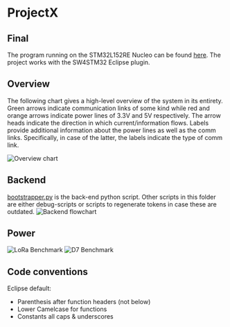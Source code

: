 # ProjectX

## Final
The program running on the STM32L152RE Nucleo can be found [here](Final). The project works with the SW4STM32 Eclipse plugin.

## Overview
The following chart gives a high-level overview of the system in its entirety. Green arrows indicate communication links of some kind while red and orange arrows indicate power lines of 3.3V and 5V respectively. The arrow heads indicate the direction in which current/information flows. Labels provide additional information about the power lines as well as the comm links. Specifically, in case of the latter, the labels indicate the type of comm link.

![Overview chart](https://i.imgur.com/Z7YOUQ6.png)

## Backend
[bootstrapper.py](Backend/bootstrapper.py) is the back-end python script. Other scripts in this folder are either debug-scripts or scripts to regenerate tokens in case these are outdated.
![Backend flowchart](https://i.imgur.com/xDnhAh0.png)

## Power

![LoRa Benchmark](https://i.imgur.com/YsSOBOx.png)
![D7 Benchmark](https://i.imgur.com/p6ZXHSL.png)

## Code conventions
Eclipse default:
* Parenthesis after function headers (not below)
* Lower Camelcase for functions
* Constants all caps & underscores
